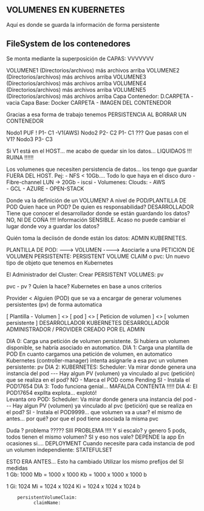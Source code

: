 VOLUMENES EN KUBERNETES
-----------------------------------------------------------
Aquí es donde se guarda la información de forma persistente


FileSystem de los contenedores 
-----------------------------------------------------------
Se monta mediante la superposición de CAPAS:
                                    VVVVVVV


VOLUMENE1  (Directorios/archivos)   más archivos arriba
VOLUMENE2  (Directorios/archivos)   más archivos arriba
VOLUMENE3  (Directorios/archivos)   más archivos arriba
VOLUMENE4  (Directorios/archivos)   más archivos arriba
VOLUMENE5  (Directorios/archivos)   más archivos arriba
Capa Contenedor: D.CARPETA    -     vacia
Capa Base:  Docker CARPETA    -     IMAGEN DEL CONTENEDOR

Gracias a esa forma de trabajo tenemos PERSISTENCIA 
AL BORRAR UN CONTENEDOR


Nodo1 PUF ! 
    P1- C1 -V1(AWS)
Nodo2
    P2- C2
    P1- C1 ??? Que pasas con el V1?
Nodo3
    P3- C3
    
Si V1 está en el HOST... me acabo de quedar sin los datos... LIQUIDAOS !!!
    RUINA !!!!!!
    
Los volumenes que necesiten persistencia de datos... 
    los tengo que guardar FUERA DEL HOST. Pej:
        - NFS < 10Gb.... Todo lo que haya en el disco duro
        - Fibre-channel  LUN -> 20Gb 
        - iscsi
        - Volumenes: Clouds: 
            - AWS       
            - GCL
            - AZURE
            - OPEN-STACK
            
Donde va la definición de un VOLUMEN? A nivel de POD/PLANTILLA DE POD
Quien hace un POD? De quien es responsabilidad? DESARROLLADOR
Tiene que conocer el desarrollador donde se están guardando los datos? NO, NI DE COÑA !!!!
    Información SENSIBLE.
Acaso no puede cambiar el lugar donde voy a guardar los datos?

Quién toma la deciisón de donde están los datos: ADMIN KUBERNETES.

PLANTILLA DE POD:
    ---> VOLUMEN ----> Asociarle a una PETICION DE VOLUMEN PERSISTENTE: PERSISTENT VOLUME CLAIM
    o pvc: Un nuevo tipo de objeto que tenemos en Kubernetes
    
El Administrador del Cluster:
Crear PERSISTENT VOLUMES: pv

pvc - pv ? Quien la hace? Kubernetes en base a unos criterios

Provider < Alguien (POD) que se va a encargar de generar volumenes persistentes (pv) de forma automatica

[ Plantilla - Volumen ] <>  [ pod ] <> [ Peticion de volumen ] <> [ volumen persistente ]
DESARROLLADOR              KUBERNETES      DESARROLLADOR               ADMINISTRADOR / PROVIDER CREADO POR EL ADMIN
                        
DIA 0: Carga una petición de volumen persistente. Si hubiera un volumen disponible, se habría asociado en automatico.
DIA 1: Carga una plantilla de POD
    En cuanto cargamos una petición de volumen, en automatico Kubernetes (controller-manager) intenta asignarle a esa pvc un volumen persistente: pv
DIA 2: KUBERNETES: Scheduler: Va mirar donde genera una instancia del pod --- Hay algun PV (volumen) ya vinculado al pvc (petición) que se realiza en el pod?
                NO - Marca el POD como Pending
                SI - Instala el POD17654
DIA 3: Todo funciona genial... MAFALDA CONTENTA !!!!!
DIA 4: El POD17654 expllta explota... explotó!  
       Levanta oro POD: Scheduler: Va mirar donde genera una instancia del pod --- Hay algun PV (volumen) ya vinculado al pvc (petición) que se realiza en el pod?
                SI - Instala el POD9999... que volumen va a usar? el mismo de antes... por qué? por que el pod tiene asociada la misma pvc
                
Duda ? problema ????? SIII PROBLEMA !!!!
    Y si escalo? y genero 5 pods, todos tienen el mismo volumen? SI y eso nos vale? DEPENDE la app
        En ocasiones si.... DEPLOYMENT
        Cuando necesite para cada instancia de pod un volumen independiente: STATEFULSET
        
ESTO ERA ANTES... Esto ha cambiado    Utilizar los mismo prefijos del SI medidas     
1 Gb: 1000 Mb = 1000 x 1000 Kb = 1000 x 1000 x 1000 b


1 Gi: 1024 Mi = 1024 x 1024 Ki = 1024 x 1024 x 1024 b


        persistentVolumeClaim:
              claimName: 